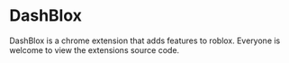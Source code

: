 # DashBlox
DashBlox is a chrome extension that adds features to roblox.
Everyone is welcome to view the extensions source code.
